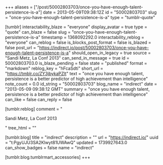 +++
aliases = ["/post/50002803703/once-you-have-enough-talent-persistence-is-a"]
date = 2013-05-09T09:38:12Z
id = "50002803703"
slug = "once-you-have-enough-talent-persistence-is-a"
type = "tumblr-quote"

[tumblr]
interactability_blaze = "everyone"
display_avatar = true
type = "quote"
can_blaze = false
slug = "once-you-have-enough-talent-persistence-is-a"
timestamp = 1368092292.0
interactability_reblog = "everyone"
can_reblog = false
is_blocks_post_format = false
is_blazed = false
post_url = "https://indirect.io/post/50002803703/once-you-have-enough-talent-persistence-is-a"
should_open_in_legacy = true
source = "Sandi Metz, La Conf 2013"
can_send_in_message = true
id = 50002803703.0
is_blaze_pending = false
state = "published"
format = "markdown"
reblog_key = "hFcaSdti"
short_url = "https://tmblr.co/ZY3jbykaPZlt"
text = "once you have enough talent, persistence is a better predictor of high achievement than intelligence"
note_count = 0.0
id_string = "50002803703"
blog_name = "indirect"
date = "2013-05-09 09:38:12 GMT"
summary = "once you have enough talent, persistence is a better predictor of high achievement than intelligence"
can_like = false
can_reply = false

[tumblr.reblog]
comment = "<p>Sandi Metz, La Conf 2013</p>"
tree_html = ""

[tumblr.blog]
title = "indirect"
description = ""
url = "https://indirect.io/"
uuid = "t:PgyUJU3SA2Klwyt81UWAwQ"
updated = 1739927643.0
can_show_badges = false
name = "indirect"

[tumblr.blog.tumblrmart_accessories]
+++
